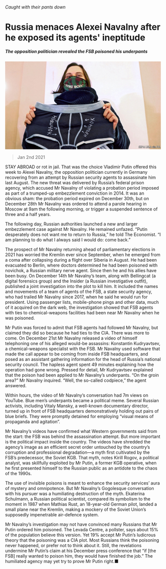 ###### Caught with their pants down

# Russia menaces Alexei Navalny after he exposed its agents' ineptitude 

##### The opposition politician revealed the FSB poisoned his underpants 

![image](images/20210102_EUP003_0.jpg) 

> Jan 2nd 2021 


STAY ABROAD or rot in jail. That was the choice Vladimir Putin offered this week to Alexei Navalny, the opposition politician currently in Germany recovering from an attempt by Russian security agents to assassinate him last August. The new threat was delivered by Russia’s federal prison agency, which accused Mr Navalny of violating a probation period imposed as part of a trumped-up embezzlement conviction in 2014. It was an obvious sham: the probation period expired on December 30th, but on December 28th Mr Navalny was ordered to attend a parole hearing in Moscow at 9am the following morning, or trigger a suspended sentence of three and a half years.


The following day, Russian authorities launched a new and larger embezzlement case against Mr Navalny. He remained unfazed. “Putin desperately does not want me to return to Russia,” he told The Economist. “I am planning to do what I always said I would do: come back.”



The prospect of Mr Navalny returning ahead of parliamentary elections in 2021 has worried the Kremlin ever since September, when he emerged from a coma after collapsing during a flight over Siberia in August. He had been evacuated to Berlin, where doctors determined he had been poisoned with novichok, a Russian military nerve agent. Since then he and his allies have been busy. On December 14th Mr Navalny’s team, along with Bellingcat (a digital forensics group) and the Insider (a Russian investigative outfit), published a joint investigation into the plot to kill him. It included the names and movements of a team of agents of the FSB, a state security agency, who had trailed Mr Navalny since 2017, when he said he would run for president. Using passenger lists, mobile-phone pings and other data, much of it acquired on the dark web, the investigation showed that FSB agents with ties to chemical-weapons facilities had been near Mr Navalny when he was poisoned.


Mr Putin was forced to admit that FSB agents had followed Mr Navalny, but claimed they did so because he had ties to the CIA. There was more to come. On December 21st Mr Navalny released a video of himself telephoning one of his alleged would-be assassins: Konstantin Kudryavtsev, a chemical-weapons specialist with the FSB. Mr Navalny used software that made the call appear to be coming from inside FSB headquarters, and posed as an assistant gathering information for the head of Russia’s national security council. The hapless agent spent 49 minutes explaining how the operation had gone wrong. Pressed for detail, Mr Kudryavtsev explained that the poison had been applied to Mr Navalny’s underpants. “On the groin area?” Mr Navalny inquired. “Well, the so-called codpiece,” the agent answered.


Within hours, the video of Mr Navalny’s conversation had 7m views on YouTube. Blue men’s underpants became a political meme. Several Russian activists, including Vitaly Mansky, a well-known documentary director, turned up in front of FSB headquarters demonstratively holding out pairs of blue briefs. They were promptly detained for employing “visual means of propaganda and agitation”.


Mr Navalny’s videos have confirmed what Western governments said from the start: the FSB was behind the assassination attempt. But more important is the political impact inside the country. The videos have shredded the agency’s image as an efficient secret order untouched by the country’s corruption and professional degradation—a myth first cultivated by the FSB’s predecessor, the Soviet KGB. That myth, notes Kirill Rogov, a political analyst, was skillfully exploited by Mr Putin, a former KGB operative, when he first presented himself to the Russian public as an antidote to the chaos of the 1990s.


The use of invisible poisons is meant to enhance the security services’ aura of mystery and omnipotence. But Mr Navalny’s Gogolesque conversation with his pursuer was a humiliating destruction of the myth. Ekaterina Schulmann, a Russian political scientist, compared its symbolism to the moment in 1987 when Mathias Rust, an 18-year-old German pilot, landed a small plane near the Kremlin, making a mockery of the Soviet Union’s supposedly impenetrable air-defence system.


Mr Navalny’s investigation may not have convinced many Russians that Mr Putin ordered him poisoned. The Levada Centre, a pollster, says about 15% of the population believe this version. Yet 19% accept Mr Putin’s ludicrous theory that the poisoning was a CIA plot. Most Russians think the poisoning never happened, or prefer not to think about it. Still, the revelations undermine Mr Putin’s claim at his December press conference that “if [the FSB] really wanted to poison him, they would have finished the job.” The humiliated agency may yet try to prove Mr Putin right.■


